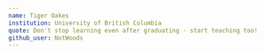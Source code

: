 ```yaml
---
name: Tiger Oakes
institution: University of British Columbia
quote: Don't stop learning even after graduating - start teaching too!
github_user: NotWoods
---
```

